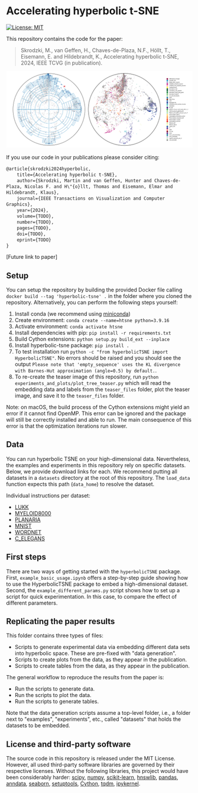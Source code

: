 # Accelerating hyperbolic t-SNE

[![License: MIT](https://img.shields.io/badge/License-MIT-yellow.svg)](https://opensource.org/licenses/MIT)

This repository contains the code for the paper:
> Skrodzki, M., van Geffen, H., Chaves-de-Plaza, N.F., Höllt, T., Eisemann, E. and Hildebrandt, K., Accelerating hyperbolic t-SNE, 2024, IEEE TCVG (in publication).

![teaser of the paper](teaser.png)

If you use our code in your publications please consider citing:
```
@article{skrodzki2024hyperbolic,
    title={Accelerating hyperbolic t-SNE},
    author={Skrodzki, Martin and van Geffen, Hunter and Chaves-de-Plaza, Nicolas F. and H\"{o}llt, Thomas and Eisemann, Elmar and Hildebrandt, Klaus},
    journal={IEEE Transactions on Visualization and Computer Graphics},
    year={2024},
    volume={TODO},
    number={TODO},
    pages={TODO},    
    doi={TODO},
    eprint={TODO}
}
```

[Future link to paper]

## Setup

You can setup the repository by building the provided Docker file calling `docker build --tag 'hyperbolic-tsne' .` in the folder where you cloned the repository. Alternatively, you can perform the following steps yourself:

1. Install conda (we recommend using [miniconda](https://docs.conda.io/projects/miniconda/en/latest/))
2. Create environment: `conda create --name=htsne python=3.9.16`
3. Activate environment: `conda activate htsne`
4. Install dependencies with pip: `pip install -r requirements.txt`
5. Build Cython extensions: `python setup.py build_ext --inplace`
6. Install hyperbolic-tsne package: `pip install .`
7. To test installation run `python -c "from hyperbolicTSNE import HyperbolicTSNE"`. No errors should be raised and you should see the output `Please note that 'empty_sequence' uses the KL divergence with Barnes-Hut approximation (angle=0.5) by default.`.
8. To re-create the teaser image of this repository, run `python experiments_and_plots/plot_tree_teaser.py` which will read the embedding data and labels from the `teaser_files` folder, plot the teaser image, and save it to the `teaser_files` folder.

Note: on macOS, the build process of the Cython extensions might yield an error if it cannot find OpenMP.
This error can be ignored and the package will still be correctly installed and able to run. 
The main consequence of this error is that the optimization iterations run slower.

## Data

You can run hyperbolic TSNE on your high-dimensional data. 
Nevertheless, the examples and experiments in this repository rely on specific datasets. 
Below, we provide download links for each. 
We recommend putting all datasets in a `datasets` directory at the root of this repository.
The `load_data` function expects this path (`data_home`) to resolve the dataset.

Individual instructions per dataset:
- [LUKK](https://www.ebi.ac.uk/biostudies/arrayexpress/studies/E-MTAB-62)
- [MYELOID8000](https://github.com/scverse/scanpy_usage/tree/master/170430_krumsiek11)
- [PLANARIA](https://shiny.mdc-berlin.de/psca/)
- [MNIST](https://yann.lecun.com/exdb/mnist/)
- [WORDNET](https://github.com/facebookresearch/poincare-embeddings)
- [C_ELEGANS](https://github.com/Munfred/wormcells-data/releases)

## First steps

There are two ways of getting started with the `hyperbolicTSNE` package.
First, `example_basic_usage.ipynb` offers a step-by-step guide showing how to use the HyperbolicTSNE package to embed a high-dimensional dataset. 
Second, the `example_different_params.py` script shows how to set up a script for quick experimentation. In this case, to compare the effect of different parameters.

## Replicating the paper results

This folder contains three types of files:
- Scripts to generate experimental data via embedding different data sets into hyperbolic space. These are pre-fixed with "data generation". 
- Scripts to create plots from the data, as they appear in the publication.
- Scripts to create tables from the data, as they appear in the publication.

The general workflow to reproduce the results from the paper is:
- Run the scripts to generate data.
- Run the scripts to plot the data.
- Run the scripts to generate tables.

Note that the data generation scripts assume a top-level folder, i.e., a folder next to "examples", "experiments", etc., called "datasets" that holds the datasets to be embedded.

## License and third-party software
The source code in this repository is released under the MIT License. However, all used third-party software libraries are governed by their respective licenses. Without the following libraries, this project would have been considerably harder: 
[scipy](https://scipy.org),
[numpy](https://numpy.org),
[scikit-learn](https://scikit-learn.org/stable/),
[hnswlib](https://github.com/nmslib/hnswlib),
[pandas](https://pandas.pydata.org),
[anndata](https://anndata.readthedocs.io/en/latest/),
[seaborn](https://seaborn.pydata.org),
[setuptools](https://github.com/pypa/setuptools),
[Cython](https://cython.org),
[tqdm](https://github.com/tqdm/tqdm),
[ipykernel](https://ipython.org).
